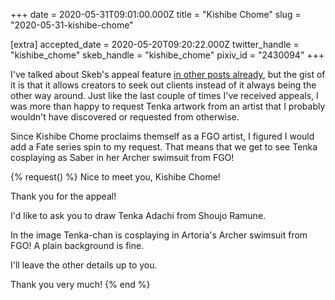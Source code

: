 +++
date = 2020-05-31T09:01:00.000Z
title = "Kishibe Chome"
slug = "2020-05-31-kishibe-chome"

[extra]
accepted_date = 2020-05-20T09:20:22.000Z
twitter_handle = "kishibe_chome"
skeb_handle = "kishibe_chome"
pixiv_id = "2430094"
+++

I've talked about Skeb's appeal feature [in other posts already](/artwork/2020-05-21-mild-katsuo), but the gist of it is that it allows creators to seek out clients instead of it always being the other way around. Just like the last couple of times I've received appeals, I was more than happy to request Tenka artwork from an artist that I probably wouldn't have discovered or requested from otherwise.

Since Kishibe Chome proclaims themself as a FGO artist, I figured I would add a Fate series spin to my request. That means that we get to see Tenka cosplaying as Saber in her Archer swimsuit from FGO!

{% request() %}
Nice to meet you, Kishibe Chome!

Thank you for the appeal!

I'd like to ask you to draw Tenka Adachi from Shoujo Ramune.

In the image Tenka-chan is cosplaying in Artoria's Archer swimsuit from FGO! A plain background is fine.

I'll leave the other details up to you.

Thank you very much!
{% end %}